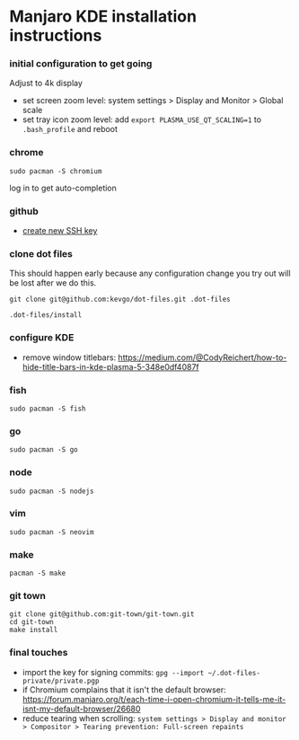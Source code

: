 # Manjaro KDE installation instructions

### initial configuration to get going

Adjust to 4k display

- set screen zoom level: system settings > Display and Monitor > Global scale
- set tray icon zoom level: add `export PLASMA_USE_QT_SCALING=1` to `.bash_profile` and reboot

### chrome

```
sudo pacman -S chromium
```

log in to get auto-completion

### github

- [create new SSH key](https://docs.github.com/en/free-pro-team@latest/github/authenticating-to-github/generating-a-new-ssh-key-and-adding-it-to-the-ssh-agent)

### clone dot files

This should happen early because any configuration change you try out will be lost after we do this.

```
git clone git@github.com:kevgo/dot-files.git .dot-files

.dot-files/install
```

### configure KDE

- remove window titlebars: https://medium.com/@CodyReichert/how-to-hide-title-bars-in-kde-plasma-5-348e0df4087f

### fish

```
sudo pacman -S fish
```

### go

```
sudo pacman -S go
```

### node

```
sudo pacman -S nodejs
```

### vim

```
sudo pacman -S neovim
```

### make

```
pacman -S make
```

### git town

```
git clone git@github.com:git-town/git-town.git
cd git-town
make install
```

### final touches

- import the key for signing commits: `gpg --import ~/.dot-files-private/private.pgp`
- if Chromium complains that it isn't the default browser: https://forum.manjaro.org/t/each-time-i-open-chromium-it-tells-me-it-isnt-my-default-browser/26680
- reduce tearing when scrolling: `system settings > Display and monitor > Compositor > Tearing prevention: Full-screen repaints`
